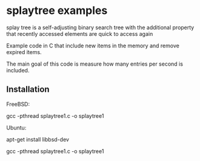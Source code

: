 # splaytree examples
 splay tree is a self-adjusting binary search tree with the additional property that recently accessed elements are quick to access again
 
 Example code in C that include new items in the memory and remove expired items.
 
 The main goal of this code is measure how many entries per second is included.
 
 Installation
-----------
 
 FreeBSD:
 
 gcc -pthread splaytree1.c -o splaytree1
 
 Ubuntu:
 
 apt-get install libbsd-dev
 
 gcc -pthread splaytree1.c -o splaytree1
